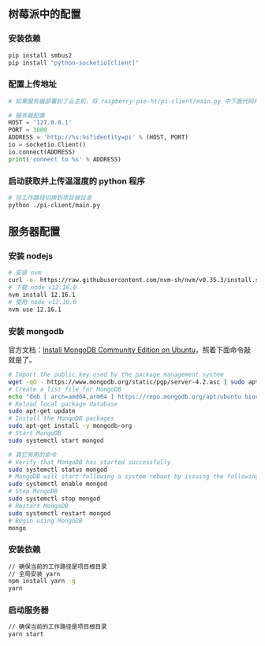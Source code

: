 ## 树莓派中的配置

### 安装依赖

```bash
pip install smbus2
pip install "python-socketio[client]"
```

### 配置上传地址

```python
# 如果服务器部署到了云主机，将 raspberry-pie-ht/pi-client/main.py 中下面代码片段中的 HOST 改成云主机的公网 ip

# 服务器配置
HOST = '127.0.0.1'
PORT = 3000
ADDRESS = 'http://%s:%s?identity=pi' % (HOST, PORT)
io = socketio.Client()
io.connect(ADDRESS)
print('connect to %s' % ADDRESS)
```

### 启动获取并上传温湿度的 python 程序

```bash
# 将工作路径切换到项目根目录
python ./pi-client/main.py
```

## 服务器配置

### 安装 nodejs

```bash
# 安装 nvm
curl -o- https://raw.githubusercontent.com/nvm-sh/nvm/v0.35.3/install.sh | bash
# 下载 node v12.16.0
nvm install 12.16.1
# 使用 node v12.16.0
nvm use 12.16.1
```

### 安装 mongodb

官方文档：[Install MongoDB Community Edition on Ubuntu](https://docs.mongodb.com/manual/tutorial/install-mongodb-on-ubuntu/)，照着下面命令敲就是了。

```bash
# Import the public key used by the package management system
wget -qO - https://www.mongodb.org/static/pgp/server-4.2.asc | sudo apt-key add -
# Create a list file for MongoDB
echo "deb [ arch=amd64,arm64 ] https://repo.mongodb.org/apt/ubuntu bionic/mongodb-org/4.2 multiverse" | sudo tee /etc/apt/sources.list.d/mongodb-org-4.2.list
# Reload local package database
sudo apt-get update
# Install the MongoDB packages
sudo apt-get install -y mongodb-org
# Start MongoDB
sudo systemctl start mongod

# 其它有用的命令
# Verify that MongoDB has started successfully
sudo systemctl status mongod
# MongoDB will start following a system reboot by issuing the following command
sudo systemctl enable mongod
# Stop MongoDB
sudo systemctl stop mongod
# Restart MongoDB
sudo systemctl restart mongod
# Begin using MongoDB
mongo
```

### 安装依赖

```bash
// 确保当前的工作路径是项目根目录
// 全局安装 yarn
npm install yarn -g
yarn
```

### 启动服务器

```bash
// 确保当前的工作路径是项目根目录
yarn start
```


